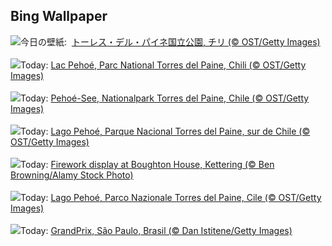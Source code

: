 ## Bing Wallpaper
![](https://www.bing.com/th?id=OHR.LagoPehoe_JA-JP3134234118_UHD.jpg&w=1000)今日の壁紙: &nbsp;[トーレス・デル・パイネ国立公園, チリ (© OST/Getty Images)](https://www.bing.com/th?id=OHR.LagoPehoe_JA-JP3134234118_UHD.jpg)
<br><br/>
![](https://www.bing.com/th?id=OHR.LagoPehoe_FR-FR2057744557_UHD.jpg&w=1000)Today: [Lac Pehoé, Parc National Torres del Paine, Chili (© OST/Getty Images)](https://www.bing.com/th?id=OHR.LagoPehoe_FR-FR2057744557_UHD.jpg)
<br><br/>
![](https://www.bing.com/th?id=OHR.LagoPehoe_DE-DE6052694621_UHD.jpg&w=1000)Today: [Pehoé-See, Nationalpark Torres del Paine, Chile (© OST/Getty Images)](https://www.bing.com/th?id=OHR.LagoPehoe_DE-DE6052694621_UHD.jpg)
<br><br/>
![](https://www.bing.com/th?id=OHR.LagoPehoe_ES-ES5224775398_UHD.jpg&w=1000)Today: [Lago Pehoé, Parque Nacional Torres del Paine, sur de Chile (© OST/Getty Images)](https://www.bing.com/th?id=OHR.LagoPehoe_ES-ES5224775398_UHD.jpg)
<br><br/>
![](https://www.bing.com/th?id=OHR.GuyFawkesnightKettering_EN-GB0299191885_UHD.jpg&w=1000)Today: [Firework display at Boughton House, Kettering (© Ben Browning/Alamy Stock Photo)](https://www.bing.com/th?id=OHR.GuyFawkesnightKettering_EN-GB0299191885_UHD.jpg)
<br><br/>
![](https://www.bing.com/th?id=OHR.LagoPehoe_IT-IT9495444218_UHD.jpg&w=1000)Today: [Lago Pehoé, Parco Nazionale Torres del Paine, Cile (© OST/Getty Images)](https://www.bing.com/th?id=OHR.LagoPehoe_IT-IT9495444218_UHD.jpg)
<br><br/>
![](https://www.bing.com/th?id=OHR.GrandPrix_PT-BR6808557599_UHD.jpg&w=1000)Today: [GrandPrix, São Paulo, Brasil (© Dan Istitene/Getty Images)](https://www.bing.com/th?id=OHR.GrandPrix_PT-BR6808557599_UHD.jpg)
<br><br/>
